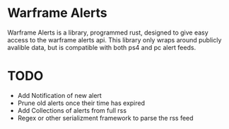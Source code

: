 Warframe Alerts
=======

Warframe Alerts is a library, programmed rust, designed to give easy access to the warframe alerts api. This library only wraps around publicly avalible data, but is compatible with both ps4 and pc alert feeds.


TODO
=======
- Add Notification of new alert
- Prune old alerts once their time has expired
- Add Collections of alerts from full rss
- Regex or other serializment framework to parse the rss feed
